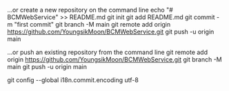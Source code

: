 …or create a new repository on the command line
echo "# BCMWebService" >> README.md
git init
git add README.md
git commit -m "first commit"
git branch -M main
git remote add origin https://github.com/YoungsikMoon/BCMWebService.git
git push -u origin main


…or push an existing repository from the command line
git remote add origin https://github.com/YoungsikMoon/BCMWebService.git
git branch -M main
git push -u origin main


git config --global i18n.commit.encoding utf-8